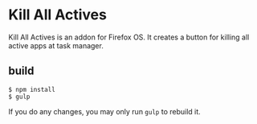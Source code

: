 # Kill All Actives

Kill All Actives is an addon for Firefox OS. It creates a button for killing all active apps at task manager.

## build

```
$ npm install
$ gulp
```

If you do any changes, you may only run `gulp` to rebuild it.
